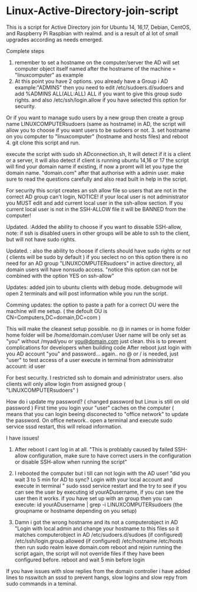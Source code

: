 # Linux-Active-Directory-join-script
This is a script for Active Directory join for Ubuntu 14, 16,17, Debian, CentOS, and Raspberry Pi Raspbian with realmd.
and is a result of al lot of small upgrades according as needs emerged.

Complete steps

1. remember to set a hostname on the computer/server the AD will set computer object itself named after the hostname of the machine = "linuxcomputer" as example
2. At this point you have 2 options. you already have a Group i AD example:"ADMINS" then you need to edit /etc/sudoers.d/sudoers
and add   %ADMINS ALL(ALL:ALL) ALL if you want to give this group sudo rights.
and also /etc/ssh/login.allow if you have selected this option for security.

Or if you want to manage sudo users by a new group then create a group name LINUXCOMPUTERsudoers (same as hostname) in AD, the script will allow you to choose if you want users to be sudoers or not.
3. set hostname on you computer to "linuxcomputer" (hostname and hosts files) and reboot
4. git clone this script and run.

execute the script with sudo sh ADconnection.sh, It will detect if it is a client or a server, it will also detect if client is running ubuntu 14,16 or 17
the script will find your domain name if existing, if now a promt will let you type the domain name. "domain.com"
after that authorise with a admin user.
make sure to read the questions carefully and also read built in help in the script.

For security this script creates an ssh allow file so users that are not in the correct AD group can't login,
NOTICE! if your local user is not administrator you MUST edit and add current local user in the ssh-allow section.
If you current local user is not in the SSH-ALLOW file it will be BANNED from the computer!

Updated. :Added the ability to choose if you want to dissable SSH-allow,
note: if ssh is disabled users in other groups will be able to ssh to the client, but will not have sudo rights.

Updated. :
also the ability to choose if clients should have sudo rights or not ( clients will be sudo by default )
if you seclect no on this option there is no need for an AD group "LINUXCOMPUTERsudoers" in active directory, all domain users
will have nonsudo  access. "notice this option can not be combined with the option YES on ssh-allow"

Updates:
added join to ubuntu clients with debug mode. 
debugmode will open 2 terminals and will post information while you run the script.

Comming updates: the option to paste a path for a correct OU were the machine will me setup. ( the defoult OU is CN=Computers,DC=domain,DC=com )


This will make the cleanest setup possible. no @ in names or in home folder
home folder will be /home/domain.com/user
User name will be only set as "you" without /myad/you or you@domain.com just clean. this is to prevent complications for developers when building code
After reboot just login with you AD account "you" and password... again.. no @ or / is needed, just "user"
to test access of a user execute in terminal from administrator account: id user

For best security. I restricted ssh to domain and administrator users.
also clients will only allow login from assigned group ( "LINUXCOMPUTERsudoers" )


How do i update my password?
( changed password but Linux is still on old password ) 
First time you login your "user" caches on the computer ( means that you can login beeing disconected to "office network"
to update the password. On office network.. open a terminal and execute sudo service sssd restart, this will reload information.

I have issues!

1. After reboot I cant log in at all.  "This is problably caused by failed SSH-allow configuration, make sure to have correct users in the configuration or disable SSH-allow when running the script" 

2. I rebooted the computer but i till can not login with the AD user!   "did you wait 3 to 5 min for AD to sync? 
Login with your local account and execute in terminal " sudo sssd service restart   and the try to see if you can see the user by executing id yourADusername, if you can see the user then it works. if you have set up with an group then you can execute: 
id yourADusername | grep -i LINUXCOMPUTERsudoers (the groupname or hostname depending on you setup)

3. Damn i got the wrong hostname and its not a computerobject in AD   "Login with local admin and change your hostname to this files so it matches computerobject in AD /etc/sudoers.d/sudoes (if configured)    /etc/ssh/login.group.allowed (if configured)   /etc/hostname  /etc/hosts
then run sudo realm leave domain.com reboot and rejoin running the script again, the script will not override files if they have been configured before.
reboot and wait 5 min before login

If you have issues with slow replies from the domain controller i have added lines to nsswitch an sssd to prevent hangs, slow logins and slow repy from sudo commands in a teminal.

